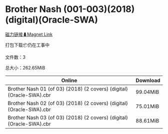 # Brother Nash (001-003)(2018)(digital)(Oracle-SWA)

[磁力链接⬇Magnet Link](magnet:?xt=urn:btih:5ac03eadd94bd7b640af2e3ff97c7c5ca9a543cf&dn=Brother%20Nash%20%28001-003%29%282018%29%28digital%29%28Oracle-SWA%29)

打包下载📦仍在工事中

文件数：3

总大小：262.65MiB

Online | Download
--- | ---
Brother Nash 01 (of 03) (2018) (2 covers) (digital) (Oracle-SWA).cbr | 99.04MiB
Brother Nash 02 (of 03) (2018) (2 covers) (digital) (Oracle-SWA).cbr | 75.01MiB
Brother Nash 03 (of 03) (2018) (2 covers) (digital) (Oracle-SWA).cbr | 88.61MiB